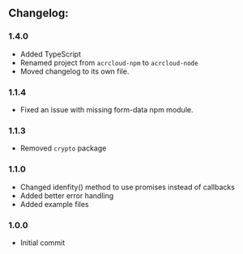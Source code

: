 ## Changelog:

### 1.4.0

- Added TypeScript
- Renamed project from `acrcloud-npm` to `acrcloud-node`
- Moved changelog to its own file.

### 1.1.4

- Fixed an issue with missing form-data npm module.

### 1.1.3

- Removed `crypto` package

### 1.1.0

- Changed idenfity() method to use promises instead of callbacks
- Added better error handling
- Added example files

### 1.0.0

- Initial commit
